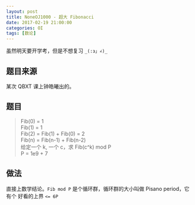```yaml
---
layout: post
title: NoneOJ1000 - 超大 Fibonacci
date: 2017-02-19 21:00:00
categories: OI
tags: [数论]
---
```


虽然明天要开学考，但是不想复习 `_(:з」∠)_`

## 题目来源
某次 QBXT 课上钟皓曦出的。

## 题目
> Fib(0) = 1   
> Fib(1) = 1   
> Fib(2) = Fib(1) + Fib(0) = 2   
> Fib(n) = Fib(n-1) + Fib(n-2)   
> 给定一个 k, 一个 c，求 Fib(c^k) mod P   
> P = 1e9 + 7   

## 做法
直接上数学结论。`Fib mod P` 是个循环群，循环群的大小叫做 Pisano period，它有个
好看的上界 `<= 6P`

